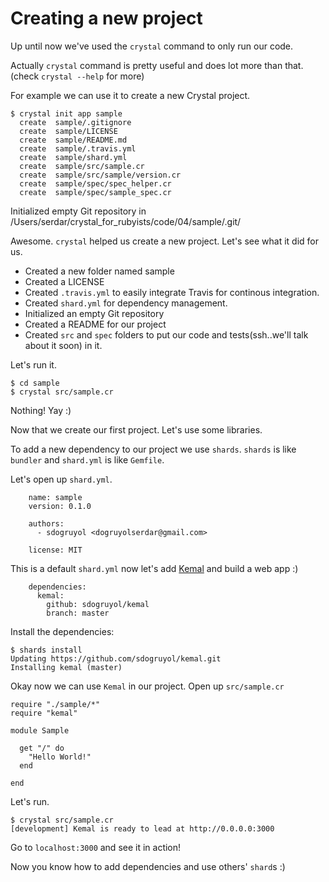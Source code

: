 Creating a new project
======================

Up until now we've used the `crystal` command to only run our code.

Actually `crystal` command is pretty useful and does lot more than that. (check `crystal --help` for more)

For example we can use it to create a new Crystal project.

    $ crystal init app sample
      create  sample/.gitignore
      create  sample/LICENSE
      create  sample/README.md
      create  sample/.travis.yml
      create  sample/shard.yml
      create  sample/src/sample.cr
      create  sample/src/sample/version.cr
      create  sample/spec/spec_helper.cr
      create  sample/spec/sample_spec.cr
Initialized empty Git repository in
/Users/serdar/crystal_for_rubyists/code/04/sample/.git/

Awesome. `crystal` helped us create a new project. Let's see what it did for us.

  - Created a new folder named sample
  - Created a LICENSE
  - Created `.travis.yml` to easily integrate Travis for continous integration.
  - Created `shard.yml` for dependency management.
  - Initialized an empty Git repository
  - Created a README for our project
  - Created `src` and `spec` folders to put our code and tests(ssh..we'll talk about it soon) in it.

Let's run it.

    $ cd sample
    $ crystal src/sample.cr

Nothing! Yay :)

Now that we create our first project. Let's use some libraries.

To add a new dependency to our project we use `shards`. `shards` is like `bundler` and `shard.yml` is like `Gemfile`.

Let's open up `shard.yml`.

~~~ {.yaml}
    name: sample
    version: 0.1.0

    authors:
      - sdogruyol <dogruyolserdar@gmail.com>

    license: MIT
~~~

This is a default `shard.yml` now let's add [Kemal](https://github.com/sdogruyol/kemal) and build a web app :)

~~~ {.yaml}
    dependencies:
      kemal:
        github: sdogruyol/kemal
        branch: master
~~~

Install the dependencies:

    $ shards install
    Updating https://github.com/sdogruyol/kemal.git
    Installing kemal (master)

Okay now we can use `Kemal` in our project. Open up `src/sample.cr`

~~~ {.ruby}
require "./sample/*"
require "kemal"

module Sample

  get "/" do
    "Hello World!"
  end

end
~~~

Let's run.

    $ crystal src/sample.cr
    [development] Kemal is ready to lead at http://0.0.0.0:3000

Go to `localhost:3000` and see it in action!

Now you know how to add dependencies and use others' `shard`s :)

